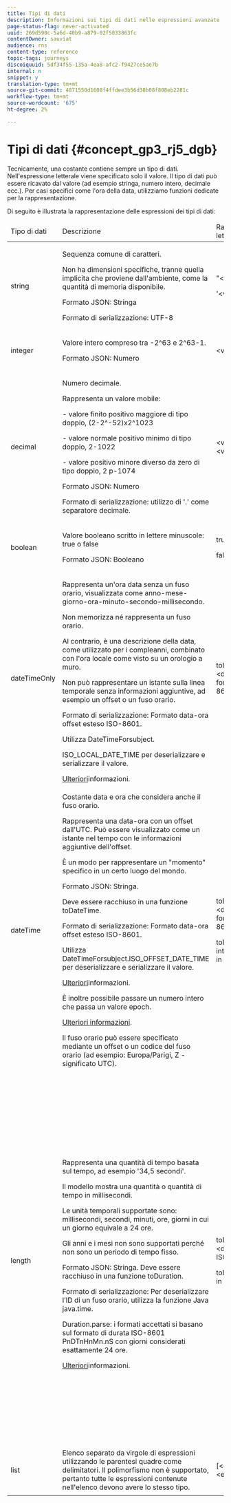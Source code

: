 ```yaml
---
title: Tipi di dati
description: Informazioni sui tipi di dati nelle espressioni avanzate
page-status-flag: never-activated
uuid: 269d590c-5a6d-40b9-a879-02f5033863fc
contentOwner: sauviat
audience: rns
content-type: reference
topic-tags: journeys
discoiquuid: 5df34f55-135a-4ea8-afc2-f9427ce5ae7b
internal: n
snippet: y
translation-type: tm+mt
source-git-commit: 4871550d1608f4ffdee3b56d38b08f808eb2281c
workflow-type: tm+mt
source-wordcount: '675'
ht-degree: 2%

---
```



# Tipi di dati {#concept_gp3_rj5_dgb}

Tecnicamente, una costante contiene sempre un tipo di dati. Nell&#39;espressione letterale viene specificato solo il valore. Il tipo di dati può essere ricavato dal valore (ad esempio stringa, numero intero, decimale ecc.). Per casi specifici come l&#39;ora della data, utilizziamo funzioni dedicate per la rappresentazione.

Di seguito è illustrata la rappresentazione delle espressioni dei tipi di dati:

<table>
    <thead>
        <tr>
        <td>Tipo di dati</td>
        <td>Descrizione</td>
        <td>Rappresentazione letterale</td>
        <td>Esempio</td>
        </tr>
    </thead>
    <tbody>
    <tr>
        <td>string</td>
        <td><p>Sequenza comune di caratteri.</p><p>Non ha dimensioni specifiche, tranne quella implicita che proviene dall'ambiente, come la quantità di memoria disponibile.</p><p>Formato JSON: Stringa</p><p>Formato di serializzazione: UTF-8</p></td>
        <td><p>"&lt;value&gt;"</p><p>'&lt;value&gt;'</p></td>
        <td><p><pre>"hello world"</pre></p><p><pre>'hello world'</pre></p></td>
    </tr>
    <tr>
        <td>integer</td>
        <td><p>Valore intero compreso tra -2^63 e 2^63-1.</p><p>Formato JSON: Numero</p></td>
        <td>&lt;valore intero&gt;</td>
        <td><p><pre>42</pre></p></td>
    </tr>
    <tr>
        <td>decimal</td>
        <td><p>Numero decimale.</p><p>Rappresenta un valore mobile:</p>
        <p>- valore finito positivo maggiore di tipo doppio, (2-2^-52)x2^1023</p>
        <p> - valore normale positivo minimo di tipo doppio, 2-1022</p>
        <p> - valore positivo minore diverso da zero di tipo doppio, 2 p-1074</p><p>Formato JSON: Numero</p><p>Formato di serializzazione: utilizzo di '.' come separatore decimale.</p></td>
        <td>&lt;valore intero&gt;.&lt;valore intero&gt;</td>
        <td><p><pre>3.14</pre></p></td>
    </tr>
    <tr>
        <td>boolean</td>
        <td><p>Valore booleano scritto in lettere minuscole: true o false</p><p>Formato JSON: Booleano</p></td>
        <td><p>true</p><p>false</p></td>
        <td><p><pre>true</pre></p></td>
    </tr>
    <tr>
        <td>dateTimeOnly</td>
        <td><p>Rappresenta un'ora data senza un fuso orario, visualizzata come anno-mese-giorno-ora-minuto-secondo-millisecondo.</p><p>Non memorizza né rappresenta un fuso orario.</p><p>Al contrario, è una descrizione della data, come utilizzato per i compleanni, combinato con l'ora locale come visto su un orologio a muro.</p><p>Non può rappresentare un istante sulla linea temporale senza informazioni aggiuntive, ad esempio un offset o un fuso orario.</p><p>Formato di serializzazione: Formato data-ora offset esteso ISO-8601.</p><p>Utilizza DateTimeForsubject.</p><p>ISO_LOCAL_DATE_TIME per deserializzare e serializzare il valore.</p> <a href="https://docs.oracle.com/javase/8/docs/api/java/time/format/DateTimeFormatter.html#ISO_LOCAL_DATE_TIME">Ulteriori</a>informazioni.</td>
        <td><p>toDateTimeOnly("&lt;dateTimeOnly nel formato ISO-8601&gt;")</p></td>
        <td></td>
    </tr>
    <tr>
        <td>dateTime</td>
        <td><p>Costante data e ora che considera anche il fuso orario.</p><p>Rappresenta una data-ora con un offset dall'UTC. Può essere visualizzato come un istante nel tempo con le informazioni aggiuntive dell'offset. </p><p>È un modo per rappresentare un "momento" specifico in un certo luogo del mondo.</p><p>Formato JSON: Stringa.</p><p> Deve essere racchiuso in una funzione toDateTime.</p><p>
        Formato di serializzazione: Formato data-ora offset esteso ISO-8601.</p><p> Utilizza DateTimeForsubject.ISO_OFFSET_DATE_TIME per deserializzare e serializzare il valore.</p> <a href="https://docs.oracle.com/javase/8/docs/api/java/time/format/DateTimeFormatter.html#ISO_OFFSET_DATE_TIME">Ulteriori</a>informazioni. 
        <p>È inoltre possibile passare un numero intero che passa un valore epoch.</p> <a href="https://www.epochconverter.com/">Ulteriori informazioni</a>.</p>
        <p>Il fuso orario può essere specificato mediante un offset o un codice del fuso orario (ad esempio: Europa/Parigi, Z - significato UTC).</p></td>
        <td><p>toDateTime("&lt;dateTime in formato ISO-8601&gt;")</p>
        <p>toDateTime(&lt;valore intero di un'epoch in millisecondi&gt;)</p></td>
        <td><p><pre>toDateTime("1977-04-22T06:00:00Z")</pre></p><p><pre>toDateTime</pre></p><p><pre>("2011-12-03T15:15:30Z")</pre></p><p><pre>toDateTime</pre></p><p><pre>("2011-12-03T15:15:30.123Z")</pre></p><p><pre>toDateTime</pre></p><p><pre>("2011-12-03T15:15:30.123+02:00")</pre></p>
        <p><pre>toDateTime</pre></p><p><pre>("2011-12-03T15:15:30.123-00:20")</pre></p><p><pre>toDateTime(1560762190189)</pre></p></td>
    </tr>
    <tr>
        <td>length</td>
        <td><p>Rappresenta una quantità di tempo basata sul tempo, ad esempio '34,5 secondi'.</p><p> Il modello mostra una quantità o quantità di tempo in millisecondi.</p><p>Le unità temporali supportate sono: millisecondi, secondi, minuti, ore, giorni in cui un giorno equivale a 24 ore.</p><p> Gli anni e i mesi non sono supportati perché non sono un periodo di tempo fisso.</p><p>Formato JSON: Stringa. Deve essere racchiuso in una funzione toDuration.</p><p>Formato di serializzazione: Per deserializzare l’ID di un fuso orario, utilizza la funzione Java java.time.</p><p>Duration.parse: i formati accettati si basano sul formato di durata ISO-8601 PnDTnHnMn.nS con giorni considerati esattamente 24 ore.</p><a href="https://docs.oracle.com/javase/8/docs/api/java/time/Duration.html#parse-java.lang.CharSequence-">Ulteriori</a>informazioni.</td>
        <td><p>toDuration("&lt;durata in formato ISO-8601&gt;")</p><p>toDuration(&lt;durata in millisecondi&gt;)</p></td>
        <td><p><pre>toDuration("PT5S") // 5 secondi</pre></p>
        <p><pre>toDuration(500) // </pre></p>
        <p><pre>500ms</pre></p>
        <p><pre>toDuration("PT20.345S") </pre></p>
        <p><pre>— viene analizzato come "20.345 secondi"</pre></p>
        <p><pre>toDuration("PT15M") </pre></p>
        <p><pre> — analizza come "15 minuti"</pre></p>
        <p><pre>(dove un minuto è 60 secondi)</pre></p>
        <p><pre>toDuration("PT10H") </pre></p>
        <p><pre>— analizza come "10 ore"</pre></p>
        <p><pre>(dove un'ora è 3600 secondi)</pre></p>
        <p><pre>toDuration("P2D") </pre></p>
        <p><pre>— analizza come "2 giorni"</pre></p>
        <p><pre>(dove un giorno è </pre></p>
        <p><pre>24 ore o 86400 secondi)</pre></p>
        <p><pre>toDuration("P2DT3H4M") </pre></p>
        <p><pre>— analisi come</pre></p>
        <p><pre>"2 giorni, 3 ore e 4 minuti"</pre></p>
        <p><pre>toDuration("P-6H3M") </pre></p>
        <p><pre>— analisi come</pre></p>
        <p><pre>"-6 ore e +3 minuti"</pre></p>
        <p><pre>toDuration("-P6H3M") </pre></p>
        <p><pre>— analisi come</pre></p>
        <p><pre>"-6 ore e -3 minuti"</pre></p>
        <p><pre>toDuration("-P-6H+3M") </pre></p>
        <p><pre>— analisi come</pre></p>
        <p><pre>"+6 ore e -3 minuti"</pre></p></td>
    </tr>
    <tr>
        <td>list</td>
        <td>Elenco separato da virgole di espressioni utilizzando le parentesi quadre come delimitatori. Il polimorfismo non è supportato, pertanto tutte le espressioni contenute nell'elenco devono avere lo stesso tipo.</td>
        <td>[&lt;espressione&gt;, &lt;espressione&gt;, ... ]</td>
        <td><p><pre>["value1","value2"]</pre></p><p><pre>[3,5]</pre></p><p><pre>[toDuration(500),toDuration(800)]</pre></p></td>
    </tr>
    </tbody>
</table>
